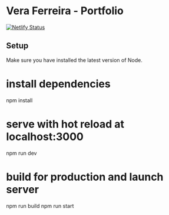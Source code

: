 # Vera Ferreira - Portfolio

[![Netlify Status](https://api.netlify.com/api/v1/badges/5ed4c40f-1ed8-4710-98c4-26d7b95fe134/deploy-status)](https://app.netlify.com/sites/vera-ferreira/deploys)

## Setup

Make sure you have installed the latest version of Node.

# install dependencies
npm install

# serve with hot reload at localhost:3000
npm run dev

# build for production and launch server
npm run build
npm run start